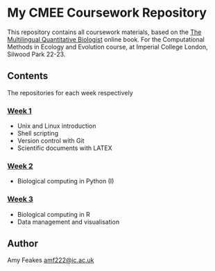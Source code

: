 # My CMEE Coursework Repository
This repository contains all coursework materials, based on the [The Multilingual Quantitative Biologist](https://mhasoba.github.io/TheMulQuaBio/intro.html) online book. For the Computational Methods in Ecology and Evolution course, at Imperial College London, Silwood Park 22-23. 

## Contents 
The repositories for each week respectively 

### [Week 1](week1)

  * Unix and Linux introduction
  * Shell scripting
  * Version control with Git
  * Scientific documents with LATEX

### [Week 2](week2)

  * Biological computing in Python (I)

### [Week 3](week3)
  
  * Biological computing in R 
  * Data management and visualisation 





## Author 
Amy Feakes
amf222@ic.ac.uk